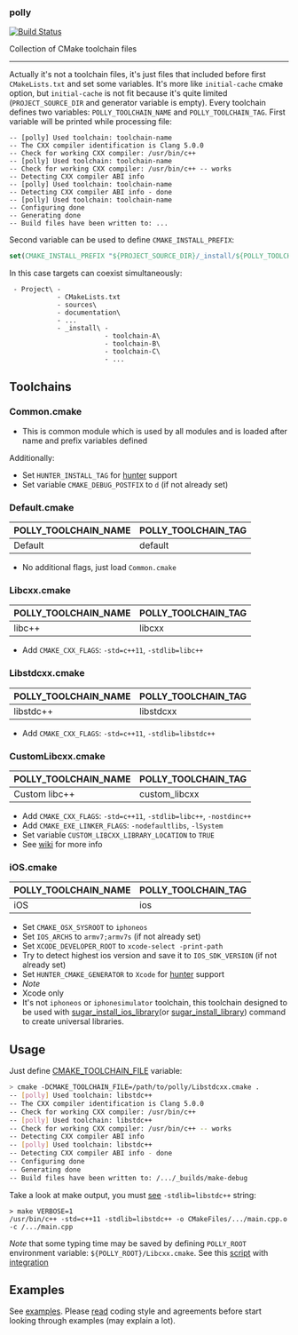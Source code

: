 ### polly

[![Build Status](https://travis-ci.org/ruslo/polly.png?branch=master)](https://travis-ci.org/ruslo/polly)

Collection of CMake toolchain files

-----

Actually it's not a toolchain files, it's just files that included before first `CMakeLists.txt` and set some variables.
It's more like `initial-cache` cmake option, but `initial-cache` is not fit because it's quite limited
(`PROJECT_SOURCE_DIR` and generator variable is empty).
Every toolchain defines two variables: `POLLY_TOOLCHAIN_NAME` and `POLLY_TOOLCHAIN_TAG`. First variable
will be printed while processing file:
```
-- [polly] Used toolchain: toolchain-name
-- The CXX compiler identification is Clang 5.0.0
-- Check for working CXX compiler: /usr/bin/c++
-- [polly] Used toolchain: toolchain-name
-- Check for working CXX compiler: /usr/bin/c++ -- works
-- Detecting CXX compiler ABI info
-- [polly] Used toolchain: toolchain-name
-- Detecting CXX compiler ABI info - done
-- [polly] Used toolchain: toolchain-name
-- Configuring done
-- Generating done
-- Build files have been written to: ...
```
Second variable can be used to define `CMAKE_INSTALL_PREFIX`:
```cmake
set(CMAKE_INSTALL_PREFIX "${PROJECT_SOURCE_DIR}/_install/${POLLY_TOOLCHAIN_TAG}")
```
In this case targets can coexist simultaneously:
```
 - Project\ -
            - CMakeLists.txt
            - sources\
            - documentation\
            - ...
            - _install\ -
                        - toolchain-A\
                        - toolchain-B\
                        - toolchain-C\
                        - ...
```



## Toolchains
### Common.cmake
* This is common module which is used by all modules and is loaded after name and prefix variables defined

Additionally:
* Set `HUNTER_INSTALL_TAG` for [hunter](https://github.com/ruslo/hunter) support
* Set variable `CMAKE_DEBUG_POSTFIX` to `d` (if not already set)

### Default.cmake
| POLLY_TOOLCHAIN_NAME | POLLY_TOOLCHAIN_TAG |
|----------------------|------------------------|
| Default              | default                |
* No additional flags, just load `Common.cmake`

### Libcxx.cmake
| POLLY_TOOLCHAIN_NAME | POLLY_TOOLCHAIN_TAG |
|----------------------|------------------------|
| libc++               | libcxx                 |
* Add `CMAKE_CXX_FLAGS`: `-std=c++11`, `-stdlib=libc++`

### Libstdcxx.cmake
| POLLY_TOOLCHAIN_NAME | POLLY_TOOLCHAIN_TAG |
|----------------------|------------------------|
| libstdc++            | libstdcxx              |
* Add `CMAKE_CXX_FLAGS`: `-std=c++11`, `-stdlib=libstdc++`

### CustomLibcxx.cmake
| POLLY_TOOLCHAIN_NAME | POLLY_TOOLCHAIN_TAG |
|----------------------|------------------------|
| Custom libc++        | custom_libcxx          |
* Add `CMAKE_CXX_FLAGS`: `-std=c++11`, `-stdlib=libc++`, `-nostdinc++`
* Add `CMAKE_EXE_LINKER_FLAGS`: `-nodefaultlibs`, `-lSystem`
* Set variable `CUSTOM_LIBCXX_LIBRARY_LOCATION` to `TRUE`
* See [wiki](https://github.com/ruslo/polly/wiki/Building-libcxx) for more info

### iOS.cmake
| POLLY_TOOLCHAIN_NAME | POLLY_TOOLCHAIN_TAG |
|----------------------|------------------------|
| iOS                  | ios                    |
* Set `CMAKE_OSX_SYSROOT` to `iphoneos`
* Set `IOS_ARCHS` to `armv7;armv7s` (if not already set)
* Set `XCODE_DEVELOPER_ROOT` to `xcode-select -print-path`
* Try to detect highest ios version and save it to `IOS_SDK_VERSION` (if not already set)
* Set `HUNTER_CMAKE_GENERATOR` to `Xcode` for [hunter](https://github.com/ruslo/hunter) support
* *Note*
 * Xcode only
 * It's not `iphoneos` or `iphonesimulator` toolchain, this toolchain designed to be used with
[sugar_install_ios_library][1](or [sugar_install_library][2]) command to create universal libraries.

[1]: https://github.com/ruslo/sugar/tree/master/cmake/core#sugar_install_ios_library
[2]: https://github.com/ruslo/sugar/tree/master/cmake/core#sugar_install_library

## Usage
Just define [CMAKE_TOOLCHAIN_FILE][3] variable:
```bash
> cmake -DCMAKE_TOOLCHAIN_FILE=/path/to/polly/Libstdcxx.cmake .
-- [polly] Used toolchain: libstdc++
-- The CXX compiler identification is Clang 5.0.0
-- Check for working CXX compiler: /usr/bin/c++
-- [polly] Used toolchain: libstdc++
-- Check for working CXX compiler: /usr/bin/c++ -- works
-- Detecting CXX compiler ABI info
-- [polly] Used toolchain: libstdc++
-- Detecting CXX compiler ABI info - done
-- Configuring done
-- Generating done
-- Build files have been written to: /.../_builds/make-debug
```
Take a look at make output, you must [see][6] `-stdlib=libstdc++` string:
```
> make VERBOSE=1
/usr/bin/c++ -std=c++11 -stdlib=libstdc++ -o CMakeFiles/.../main.cpp.o -c /.../main.cpp
```

*Note* that some typing time may be saved by defining `POLLY_ROOT` environment variable: `${POLLY_ROOT}/Libcxx.cmake`.
See this [script][4] with [integration][5]

[3]: http://www.cmake.org/Wiki/CMake_Cross_Compiling#The_toolchain_file
[4]: https://github.com/ruslo/gitenv/blob/master/gitenv/paths.sh
[5]: https://github.com/ruslo/configs
[6]: https://travis-ci.org/ruslo/polly/jobs/14486268#L939
## Examples
See [examples](https://github.com/ruslo/polly/tree/master/examples).
Please [read](https://github.com/ruslo/0/wiki/CMake) coding style and
agreements before start looking through examples (may explain a lot).
